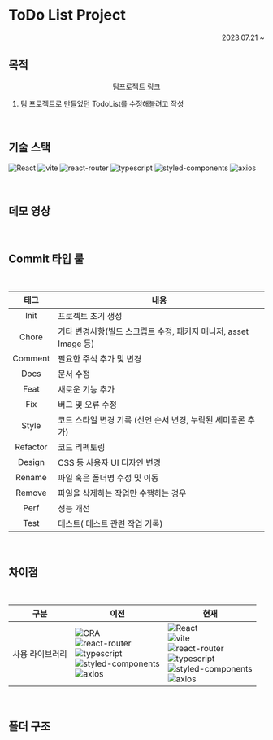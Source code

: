 # ToDo List Project
<div align="right">2023.07.21 ~ </div>

## 목적

<div align="center">  

[팀프로젝트 링크](https://github.com/wanted-pre-onboarding-11th-14team/pre-onboarding-11th-1-14) 

</div>

1. 팀 프로젝트로 만들었던 TodoList를 수정해볼려고 작성

<br>

## 기술 스택

![React](https://img.shields.io/badge/react-18.2.0-20232A?logo=react)
![vite](https://img.shields.io/badge/vite-4.4.0-B73BFE?logo=vite)
![react-router](https://img.shields.io/badge/react--router-6.14.2-CA4245?logo=reactRouter)
![typescript](https://img.shields.io/badge/typescript-5.0.2-007ACC?logo=typescript)
![styled-components](https://img.shields.io/badge/styled--components-6.0.4-28A745?logo=styled-components&logoColor=28A745)
![axios](https://img.shields.io/badge/axios-1.4.0-%23671DDF?logo=axios&logoColor=%23671DDF)


<br>

## 데모 영상

<br>

## Commit 타입 룰

<br>

| 태그 | 내용 |
|:---:|---|
| Init | 프로젝트 초기 생성 |
| Chore | 기타 변경사항(빌드 스크립트 수정, 패키지 매니저, asset Image 등) |
| Comment | 필요한 주석 추가 및 변경 |
| Docs | 문서 수정 |
| Feat | 새로운 기능 추가 |
| Fix | 버그 및 오류 수정 |
| Style | 코드 스타일 변경 기록 (선언 순서 변경, 누락된 세미콜론 추가) |
| Refactor | 코드 리펙토링 |
| Design | CSS 등 사용자 UI 디자인 변경 |
| Rename | 파일 혹은 폴더명 수정 및 이동 |
| Remove | 파일을 삭제하는 작업만 수행하는 경우 |
| Perf | 성능 개선 | 
| Test | 테스트( 테스트 관련 작업 기록) |

<br>

## 차이점

<br>

| 구분 | 이전 | 현재 |   
|:---:|---|---|   
|사용 라이브러리|![CRA](https://img.shields.io/badge/Create--React--App-5.0.1-20232A?logo=react&logoColor=%2309D3AC)<br>![react-router](https://img.shields.io/badge/react--router-6.14.1-CA4245?logo=reactRouter)<br>![typescript](https://img.shields.io/badge/typescript-4.9.5-007ACC?logo=typescript)<br>![styled-components](https://img.shields.io/badge/styled--components-6.0.1-28A745)<br>![axios](https://img.shields.io/badge/axios-1.4.0-%23671DDF?logo=axios&logoColor=%23671DDF)|![React](https://img.shields.io/badge/react-18.2.0-20232A?logo=react)<br>![vite](https://img.shields.io/badge/vite-4.4.0-B73BFE?logo=vite)<br>![react-router](https://img.shields.io/badge/react--router-6.14.2-CA4245?logo=reactRouter)<br>![typescript](https://img.shields.io/badge/typescript-5.0.2-007ACC?logo=typescript)<br>![styled-components](https://img.shields.io/badge/styled--components-6.0.4-28A745?logo=styled-components&logoColor=28A745)<br>![axios](https://img.shields.io/badge/axios-1.4.0-%23671DDF?logo=axios&logoColor=%23671DDF)|

<br>

## 폴더 구조
